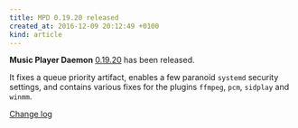 ```yaml
---
title: MPD 0.19.20 released
created_at: 2016-12-09 20:12:49 +0100
kind: article
---
```


**Music Player Daemon**
[0.19.20](http://www.musicpd.org/download/mpd/0.19/mpd-0.19.20.tar.xz)
has been released.

It fixes a queue priority artifact, enables a few paranoid `systemd`
security settings, and contains various fixes for the plugins
`ffmpeg`, `pcm`, `sidplay` and `winmm`.

[Change log](http://git.musicpd.org/cgit/master/mpd.git/plain/NEWS?h=v0.19.20)
